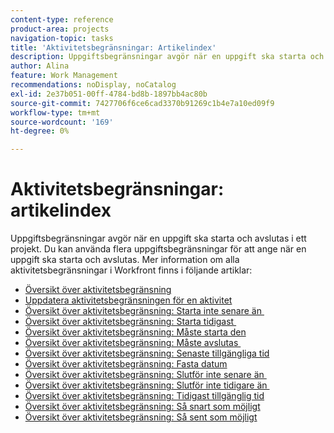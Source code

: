 ```yaml
---
content-type: reference
product-area: projects
navigation-topic: tasks
title: 'Aktivitetsbegränsningar: Artikelindex'
description: Uppgiftsbegränsningar avgör när en uppgift ska starta och avslutas i ett projekt. Du kan använda flera uppgiftsbegränsningar för att ange när en uppgift ska starta och avslutas. Mer information om alla uppgiftsbegränsningar i Workfront finns i följande artiklar.
author: Alina
feature: Work Management
recommendations: noDisplay, noCatalog
exl-id: 2e37b051-00ff-4784-bd8b-1897bb4ac80b
source-git-commit: 7427706f6ce6cad3370b91269c1b4e7a10ed09f9
workflow-type: tm+mt
source-wordcount: '169'
ht-degree: 0%

---
```


# Aktivitetsbegränsningar: artikelindex

<!-- Audited: 1/2024 -->

Uppgiftsbegränsningar avgör när en uppgift ska starta och avslutas i ett projekt. Du kan använda flera uppgiftsbegränsningar för att ange när en uppgift ska starta och avslutas. Mer information om alla aktivitetsbegränsningar i Workfront finns i följande artiklar:

* [Översikt över aktivitetsbegränsning](../../../manage-work/tasks/task-constraints/task-constraint-overview.md)
* [Uppdatera aktivitetsbegränsningen för en aktivitet](../../../manage-work/tasks/task-constraints/update-task-constraint-of-task.md)
* [Översikt över aktivitetsbegränsning: Starta inte senare än &#x200B;](../../../manage-work/tasks/task-constraints/start-no-later-than.md)
* [Översikt över aktivitetsbegränsning: Starta tidigast &#x200B;](../../../manage-work/tasks/task-constraints/start-no-earlier-than.md)
* [Översikt över aktivitetsbegränsning: Måste starta den](../../../manage-work/tasks/task-constraints/must-start-on.md)
* [Översikt över aktivitetsbegränsning: Måste avslutas &#x200B;](../../../manage-work/tasks/task-constraints/must-finish-on.md)
* [Översikt över aktivitetsbegränsning: Senaste tillgängliga tid](../../../manage-work/tasks/task-constraints/latest-available-time.md)
* [Översikt över aktivitetsbegränsning: Fasta datum](../../../manage-work/tasks/task-constraints/fixed-dates.md)
* [Översikt över aktivitetsbegränsning: Slutför inte senare än &#x200B;](../../../manage-work/tasks/task-constraints/finish-no-later-than.md)
* [Översikt över aktivitetsbegränsning: Slutför inte tidigare än &#x200B;](../../../manage-work/tasks/task-constraints/finish-no-earlier-than.md)
* [Översikt över aktivitetsbegränsning: Tidigast tillgänglig tid](../../../manage-work/tasks/task-constraints/earliest-available-time.md)
* [Översikt över aktivitetsbegränsning: Så snart som möjligt](../../../manage-work/tasks/task-constraints/as-soon-as-possible.md)
* [Översikt över aktivitetsbegränsning: Så sent som möjligt](../../../manage-work/tasks/task-constraints/as-late-as-possible.md)
